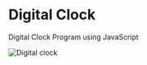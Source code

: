 # Digital Clock 
Digital Clock Program using JavaScript

![Digital clock](https://github.com/TejasMore477/Digital-Clock-Program/assets/132757112/7ba1886e-3d00-41ad-a8c6-b14f59912326)
